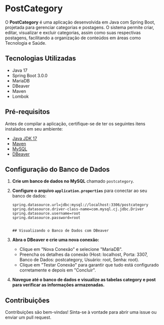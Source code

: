 # PostCategory

O **PostCategory** é uma aplicação desenvolvida em Java com Spring Boot, projetada para gerenciar categorias e postagens. O sistema permite criar, editar, visualizar e excluir categorias, assim como suas respectivas postagens, facilitando a organização de conteúdos em áreas como Tecnologia e Saúde.

## Tecnologias Utilizadas

- Java 17
- Spring Boot 3.0.0
- MariaDB
- DBeaver
- Maven
- Lombok

## Pré-requisitos

Antes de compilar a aplicação, certifique-se de ter os seguintes itens instalados em seu ambiente:

- [Java JDK 17](https://www.oracle.com/java/technologies/javase/jdk17-archive-downloads.html)
- [Maven](https://maven.apache.org/download.cgi)
- [MySQL](https://dev.mysql.com/downloads/mysql/)
- [DBeaver](https://dbeaver.io/download/)

## Configuração do Banco de Dados

1. **Crie um banco de dados no MySQL** chamado `postcategory`.
2. **Configure o arquivo `application.properties`** para conectar ao seu banco de dados:

   ```properties
   spring.datasource.url=jdbc:mysql://localhost:3306/postcategory
   spring.datasource.driver-class-name=com.mysql.cj.jdbc.Driver
   spring.datasource.username=root
   spring.datasource.password=root


   ## Visualizando o Banco de Dados com DBeaver
1. **Abra o DBeaver e crie uma nova conexão:**
   - Clique em "Nova Conexão" e selecione "MariaDB".
   - Preencha os detalhes da conexão (Host: localhost, Porta: 3307, Banco de Dados: postcategory, Usuário: root, Senha: root).
   - Clique em "Testar Conexão" para garantir que tudo está configurado corretamente e depois em "Concluir".
2. **Navegue até o banco de dados e visualize as tabelas category e post para verificar as informações armazenadas.**
## Contribuições
Contribuições são bem-vindas! Sinta-se à vontade para abrir uma issue ou enviar um pull request.

